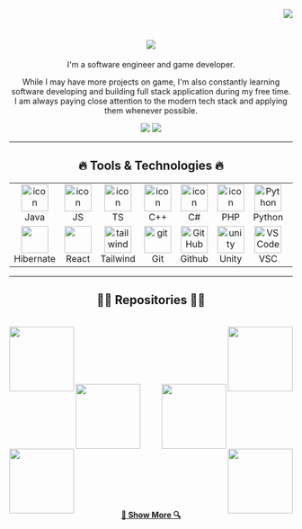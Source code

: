 <p align="right"> <img src="https://komarev.com/ghpvc/?username=jeeliang&label=Profile%20views&color=0e75b6&style=flat" alt"Amanastel" /> </p>

<h1 align="center">
  <a href="https://git.io/typing-svg">
    <img src="https://readme-typing-svg.herokuapp.com/?lines=Hello,+There!+👋;This+is+Chia+Jee+Liang;Nice+to+meet+you!&center=true&width=500&size=30%">
  </a>
</h1>

<p align="center">
I'm a software engineer and game developer.  
</p>

<p align="center">
While I may have more projects on game, I'm also constantly learning software developing and building full stack application during my free time. I am always paying close attention to the modern tech stack and applying them whenever possible.
</p>
<p align="center">
  <a href="mailto:jee.liang1005@gmail.com?subject=[GitHub]%20🔥%20Get%20In%20Touch&"><img src="https://img.shields.io/badge/e‑mail-E4405F.svg?style=for-the-badge&logo=GMail&logoColor=white"/></a>
  <a href="https://linkedin.com/in/jeeliangchia"><img src="https://img.shields.io/badge/linkedin-0077B5.svg?style=for-the-badge&logo=linkedin&logoColor=white"/></a>
</p>

<hr>
<h2 align="center">🔥 Tools & Technologies 🔥</h2>
<table>
  <tr>
    <td align="center" width="96">
      <img src="https://techstack-generator.vercel.app/java-icon.svg" alt="icon" width="48" height="48" />
      <br>Java
    </td>
    <td align="center" width="96">
      <img src="https://techstack-generator.vercel.app/js-icon.svg" alt="icon" width="48" height="48" />
      <br>JS
    </td>
    <td align="center" width="96">
      <img src="https://techstack-generator.vercel.app/ts-icon.svg" alt="icon" width="48" height="48" />
      <br>TS
    </td>
    <td align="center" width="96">
      <img src="https://techstack-generator.vercel.app/cpp-icon.svg" alt="icon" width="48" height="48" />
      <br>C++
    </td>
    <td align="center" width="96">
      <img src="https://techstack-generator.vercel.app/csharp-icon.svg" alt="icon" width="48" height="48" />
      <br>C#
    </td>
    <td align="center" width="96">
      <img src="https://skillicons.dev/icons?i=php" alt="icon" width="48" height="48" />
      <br>PHP
    </td>
    <td align="center" width="96">
      <img src="https://skillicons.dev/icons?i=python" width="48" height="48" alt="Python" />
      <br>Python
    </td>
    <td align="center" width="96">
        <img src="https://skillicons.dev/icons?i=spring" width="48" height="48" alt="spring" />
      <br>Spring
    </td>
  <tr>
    <td align="center"  width="96">
      <img src="https://skillicons.dev/icons?i=hibernate" width="48" height="48" />
      <br>Hibernate
    </td>
    <td align="center" width="96">
      <img src="https://techstack-generator.vercel.app/react-icon.svg" width="48" height="48" />
      <br>React
    </td>
    <td align="center" width="96">
      <img src="https://skillicons.dev/icons?i=tailwind" width="48" height="48" alt="tailwind" />
      <br>Tailwind
    </td>
    <td align="center" width="96"> 
      <img src="https://skillicons.dev/icons?i=git" width="48" height="48" alt="git" />
      <br>Git
    </td>
    <td align="center" width="96">
      <img src="https://skillicons.dev/icons?i=github" width="48" height="48" alt="GitHub" />
      <br>Github
    </td>
    <td align="center" width="96">
      <img src="https://skillicons.dev/icons?i=unity" width="48" height="48" alt="unity" />
      <br>Unity
    </td>
    <td align="center" width="96">
      <img src="https://skillicons.dev/icons?i=vscode" width="48" height="48" alt="VS Code" />
      <br>VSC
    </td>
    <td align="center" width="96">
      <img src="https://skillicons.dev/icons?i=visualstudio" width="48" height="48" alt="VS" />
      <br>VS
    </td>
  </tr>
</table>
<hr>
<!-- <h2 align="center">⚡ Stats ⚡</h2>
<br>
<p align=center>
  <div align=center>
    <a href="https://github.com/denvercoder1/github-readme-streak-stats" title="Go to Source">
      <img align="left" width=390 src="https://streak-stats.demolab.com/?user=kaisheng1219&theme=react&border=61dafb&hide_border=true" alt="kaisheng1219" />
    </a>
    <a href="https://github.com/anuraghazra/github-readme-stats" title="Go to Source">
      <img align="right" width=390 src="https://github-readme-stats.vercel.app/api?username=kaisheng1219&show_icons=true&theme=react&border_color=61dafb&hide_border=true" />
    </a>
  </div>
  <br><br><br><br><br><br><br><br><br>
  <div align=center>
    <a href="https://github.com/anuraghazra/github-readme-stats">
      <img height=200 align="center" src="https://github-readme-stats.vercel.app/api/top-langs/?username=kaisheng1219&hide=c%23,powershell,Mathematica,Ruby,Objective-C,Objective-C%2b%2b,Cuda&title_color=61dafb&text_color=ffffff&icon_color=61dafb&bg_color=20232a&langs_count=8&layout=compact&border_color=61dafb&hide_border=true&size_weight=0.5&count_weight=0.5" />
    </a>
  </div>
  <br>

  <img src="https://github-readme-activity-graph.vercel.app/graph?username=kaisheng1219&theme=react-dark&bg_color=20232a&hide_border=true" width="100%"/>
</p>

<hr> -->

<h2 align="center">👨‍💻 Repositories 👨‍💻</h2>
<br>
<div width="100%" align="center">
  <a align="left" href="https://github.com/jeeliang/VR-Dual-Player-Shooting-Game-with-Voice-Assistant" title="VR Dual-Player Shooting Game with Voice Assistant"><img align="left" height="115" src="https://github-readme-stats.vercel.app/api/pin/?username=jeeliang&repo=VR-Dual-Player-Shooting-Game-with-Voice-Assistant&theme=react&border_color=61dafb&border_radius=10"></a>
  <a align="right" href="https://github.com/jeeliang/Doctor-Strange-Portal-with-OpenCV" title="Doctor Strange Portal with OpenCV"><img align="right" height="115" src="https://github-readme-stats.vercel.app/api/pin/?username=jeeliang&repo=Doctor-Strange-Portal-with-OpenCV&theme=react&border_color=61dafb&border_radius=10&description_lines_count=1"></a>
</div>
<br/><br/><br/><br/><br/><br/>
<div width="100%" align="center">
  <a align="left" href="https://github.com/jeeliang/Meranti-Hub" title="Meranti Hub"><img align="left" height="115" src="https://github-readme-stats.vercel.app/api/pin/?username=jeeliang&repo=Meranti-Hub&theme=react&border_color=61dafb&border_radius=10"></a>
  <a align="right" href="https://github.com/Online-Film-Club/OnlineFilmClub" title="Online Film Club"><img align="right" height="115" src="https://github-readme-stats.vercel.app/api/pin/?username=Online-Film-Club&repo=OnlineFilmClub&theme=react&border_color=61dafb&border_radius=10&description_lines_count=1"></a>
</div>
<br/><br/><br/><br/><br/><br/>
<div width="100%" align="center">
  <a align="left" href="https://github.com/jeeliang/Multiplayer-Rock-Paper-Scissor" title="Multiplayer Rock Paper Scissor"><img align="left" height="115" src="https://github-readme-stats.vercel.app/api/pin/?username=jeeliang&repo=Multiplayer-Rock-Paper-Scissor&theme=react&border_color=61dafb&border_radius=10"></a>
  <a align="right" href="https://github.com/jeeliang/VTK_FlowVisualisation" title="VTK FLow Visualistion"><img align="right" height="115" src="https://github-readme-stats.vercel.app/api/pin/?username=jeeliang&repo=VTK_FlowVisualisation&theme=react&border_color=61dafb&border_radius=10"></a>
</div>
<br/><br/><br/><br/><br/><br/>

<h4 align="center">
  <a href="https://github.com/jeeliang?tab=repositories" title="Show Repositories">🔎 Show More 🔍</a>
</h4>

<!--
**jeeliang/jeeliang** is a ✨ _special_ ✨ repository because its `README.md` (this file) appears on your GitHub profile.

Here are some ideas to get you started:

- 🔭 I’m currently working on ...
- 🌱 I’m currently learning ...
- 👯 I’m looking to collaborate on ...
- 🤔 I’m looking for help with ...
- 💬 Ask me about ...
- 📫 How to reach me: ...
- 😄 Pronouns: ...
- ⚡ Fun fact: ...
-->
